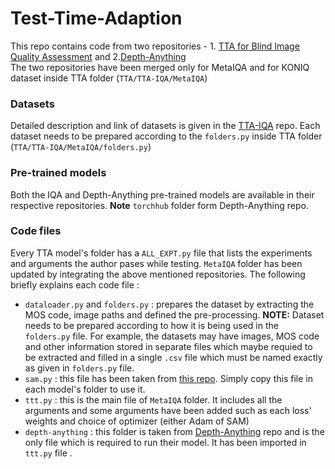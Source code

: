 # Test-Time-Adaption
This repo contains code from two repositories - 1. [TTA for Blind Image Quality Assessment](https://github.com/subhadeeproy2000/TTA-IQA) and 2.[Depth-Anything](https://github.com/LiheYoung/Depth-Anything) \
The two repositories have been merged only for MetaIQA and for KONIQ dataset inside TTA folder (``` TTA/TTA-IQA/MetaIQA ```) <br>
### Datasets
Detailed description and link of datasets is given in the [TTA-IQA](https://github.com/subhadeeproy2000/TTA-IQA) repo. 
Each dataset needs to be prepared according to the ```folders.py``` inside TTA folder (```TTA/TTA-IQA/MetaIQA/folders.py```)
### Pre-trained models
Both the IQA and Depth-Anything pre-trained models are available in their respective repositories. <b>Note</b> ```torchhub``` folder form Depth-Anything repo.
### Code files
Every TTA model's folder has a ```ALL_EXPT.py``` file that lists the experiments and arguments the author pases while testing.
```MetaIQA``` folder has been updated by integrating the above mentioned repositories. The following briefly explains each code file :
* ```dataloader.py``` and ```folders.py``` : prepares the dataset by extracting the MOS code, image paths and defined the pre-processing. <b>NOTE:</b> Dataset needs to be prepared according to how it is being used in the ```folders.py``` file. For example, the datasets may have images, MOS code and other information stored in separate files which maybe requied to be extracted and filled in a single ```.csv``` file which must be named exactly as given in ```folders.py``` file.
* ```sam.py``` : this file has been taken from [this repo](https://github.com/davda54/sam). Simply copy this file in each model's folder to use it.
* ```ttt.py``` : this is the main file of ```MetaIQA``` folder. It includes all the arguments and some arguments have been added such as each loss' weights and choice of optimizer (either Adam of SAM)
* ```depth-anything``` : this folder is taken from [Depth-Anything]([url](https://github.com/LiheYoung/Depth-Anything)) repo and is the only file which is required to run their model. It has been imported in ```ttt.py``` file .
